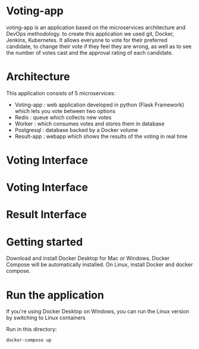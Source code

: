 # Voting-app
<p>voting-app is an application based on the microservices architecture and DevOps methodology. to create this application we used git, Docker, Jenkins, Kubernetes. It allows everyone to vote for their preferred candidate, to change their vote if they feel they are wrong, as well as to see the number of votes cast and the approval rating of each candidate.</p>
<h1>Architecture</h1>
This application consists of 5 microservices:

* Voting-app : web application developed in python (Flask Framework) which lets you vote between two options
* Redis : queue which collects new votes
* Worker : which consumes votes and stores them in database
* Postgresql : database backed by a Docker volume
* Result-app : webapp which shows the results of the voting in real time



<h1>Voting Interface </h1>



<h1>Voting Interface </h1>



<h1>Result Interface</h1>



<h1>Getting started</h1>

<p>Download and install Docker Desktop for Mac or Windows. Docker Compose will be automatically installed. On Linux, install Docker and docker compose.</p>

<h1>Run the application </h1>

<p>If you're using Docker Desktop on Windows, you can run the Linux version by switching to Linux containers

Run in this directory:</p>

`docker-compose up`

